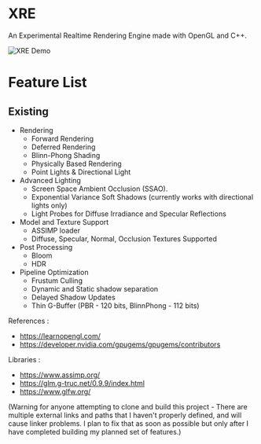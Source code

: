 # XRE
An Experimental Realtime Rendering Engine made with OpenGL and C++.


![XRE Demo](https://github.com/AnupamSahu/XRE/blob/main/Extra/XRE%20Demo.gif)

# Feature List
## Existing ##
* Rendering
   * Forward Rendering
   * Deferred Rendering
   * Blinn-Phong Shading
   * Physically Based Rendering
   * Point Lights & Directional Light
* Advanced Lighting
   * Screen Space Ambient Occlusion (SSAO).
   * Exponential Variance Soft Shadows (currently works with directional lights only)
   * Light Probes for Diffuse Irradiance and Specular Reflections
* Model and Texture Support
  * ASSIMP loader
  * Diffuse, Specular, Normal, Occlusion Textures Supported
* Post Processing
  * Bloom
  * HDR
* Pipeline Optimization
  * Frustum Culling
  * Dynamic and Static shadow separation
  * Delayed Shadow Updates
  * Thin G-Buffer (PBR - 120 bits, BlinnPhong - 112 bits)

References :
* https://learnopengl.com/
* https://developer.nvidia.com/gpugems/gpugems/contributors

Libraries :
* https://www.assimp.org/
* https://glm.g-truc.net/0.9.9/index.html
* https://www.glfw.org/

(Warning for anyone attempting to clone and build this project - There are multiple external links and paths that I haven't properly defined, and will cause linker problems. I plan to fix that as soon as possible but only after I have completed building my planned set of features.)
